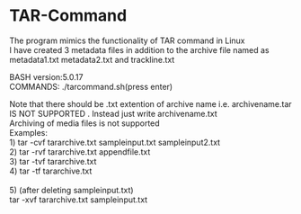 # TAR-Command
The program mimics the functionality of TAR command in Linux<br/>
I have created 3 metadata files in addition to the archive file named as metadata1.txt metadata2.txt and trackline.txt<br/> 

BASH version:5.0.17<br/>
COMMANDS:    ./tarcommand.sh(press enter)<br/>

Note that there should be .txt extention of archive name i.e. archivename.tar IS NOT SUPPORTED . Instead just write archivename.txt<br/>
Archiving of media files is not supported<br/>
Examples:     <br/>
             1) tar -cvf tararchive.txt sampleinput.txt sampleinput2.txt<br/> 
             2) tar -rvf tararchive.txt appendfile.txt <br/>
             3) tar -tvf tararchive.txt<br/>
             4) tar -tf tararchive.txt      <br/>        
             5) (after deleting sampleinput.txt)<br/>
                tar -xvf tararchive.txt sampleinput.txt<br/>
              


